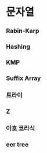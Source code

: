 # 문자열

### Rabin-Karp

### Hashing

### KMP

### Suffix Array

### 트라이

### Z

### 아호 코라식

### eer tree

